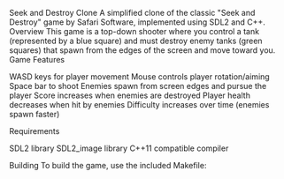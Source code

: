 Seek and Destroy Clone
A simplified clone of the classic "Seek and Destroy" game by Safari Software, implemented using SDL2 and C++.
Overview
This game is a top-down shooter where you control a tank (represented by a blue square) and must destroy enemy tanks (green squares) that spawn from the edges of the screen and move toward you.
Game Features

WASD keys for player movement
Mouse controls player rotation/aiming
Space bar to shoot
Enemies spawn from screen edges and pursue the player
Score increases when enemies are destroyed
Player health decreases when hit by enemies
Difficulty increases over time (enemies spawn faster)

Requirements

SDL2 library
SDL2_image library
C++11 compatible compiler

Building
To build the game, use the included Makefile:

